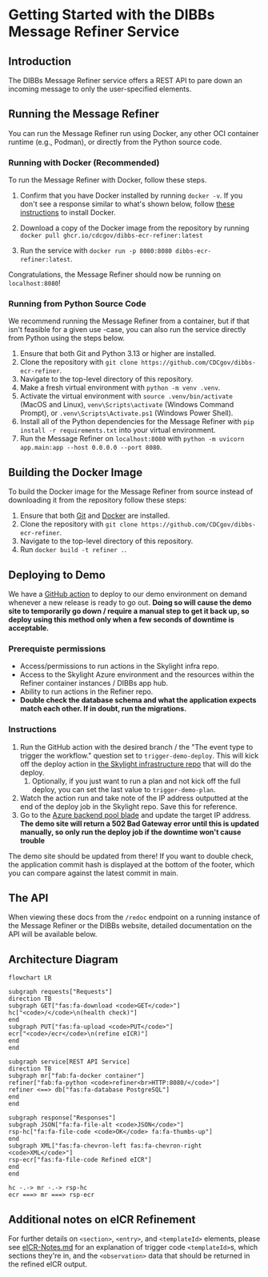 # Getting Started with the DIBBs Message Refiner Service

## Introduction

The DIBBs Message Refiner service offers a REST API to pare down an incoming message to only the user-specified elements.

## Running the Message Refiner

You can run the Message Refiner run using Docker, any other OCI container runtime (e.g., Podman), or directly from the Python source code.

### Running with Docker (Recommended)

To run the Message Refiner with Docker, follow these steps.

1. Confirm that you have Docker installed by running `docker -v`. If you don't see a response similar to what's shown below, follow [these instructions](https://docs.docker.com/get-docker/) to install Docker.

2. Download a copy of the Docker image from the repository by running `docker pull ghcr.io/cdcgov/dibbs-ecr-refiner:latest`

3. Run the service with `docker run -p 8080:8080 dibbs-ecr-refiner:latest`.

Congratulations, the Message Refiner should now be running on `localhost:8080`!

### Running from Python Source Code

We recommend running the Message Refiner from a container, but if that isn't feasible for a given use -case, you can also run the service directly from Python using the steps below.

1. Ensure that both Git and Python 3.13 or higher are installed.
2. Clone the repository with `git clone https://github.com/CDCgov/dibbs-ecr-refiner`.
3. Navigate to the top-level directory of this repository.
4. Make a fresh virtual environment with `python -m venv .venv`.
5. Activate the virtual environment with `source .venv/bin/activate` (MacOS and Linux), `venv\Scripts\activate` (Windows Command Prompt), or `.venv\Scripts\Activate.ps1` (Windows Power Shell).
6. Install all of the Python dependencies for the Message Refiner with `pip install -r requirements.txt` into your virtual environment.
7. Run the Message Refiner on `localhost:8080` with `python -m uvicorn app.main:app --host 0.0.0.0 --port 8080`.

## Building the Docker Image

To build the Docker image for the Message Refiner from source instead of downloading it from the repository follow these steps:

1. Ensure that both [Git](https://git-scm.com/book/en/v2/Getting-Started-Installing-Git) and [Docker](https://docs.docker.com/get-docker/) are installed.
2. Clone the repository with `git clone https://github.com/CDCgov/dibbs-ecr-refiner`.
3. Navigate to the top-level directory of this repository.
4. Run `docker build -t refiner .`.

## Deploying to Demo

We have a [GitHub action](https://github.com/CDCgov/dibbs-ecr-refiner/actions/workflows/trigger_demo_workflow.yaml) to deploy to our demo environment on demand whenever a new release is ready to go out. **Doing so will cause the demo site to temporarily go down / require a manual step to get it back up, so deploy using this method only when a few seconds of downtime is acceptable.**

### Prerequiste permissions

- Access/permissions to run actions in the Skylight infra repo.
- Access to the Skylight Azure environment and the resources within the Refiner container instances / DIBBs app hub.
- Ability to run actions in the Refiner repo.
- **Double check the database schema and what the application expects match each other. If in doubt, run the migrations.**

### Instructions

1. Run the GitHub action with the desired branch / the "The event type to trigger the workflow." question set to `trigger-demo-deploy`. This will kick off the deploy action in [the Skylight infrastructure repo](https://github.com/skylight-hq/dibbs-tf-envs/actions/workflows/deploy_dibbs_services_azure_demo.yaml) that will do the deploy.
   1. Optionally, if you just want to run a plan and not kick off the full deploy, you can set the last value to `trigger-demo-plan`.
1. Watch the action run and take note of the IP address outputted at the end of the deploy job in the Skylight repo. Save this for reference.
1. Go to the [Azure backend pool blade](https://portal.azure.com/?l=en.en-us#view/Microsoft_Azure_HybridNetworking/ApplicationGatewayBackendPoolBladeV2/backendPoolId/%2Fsubscriptions%2F6848426c-8ca8-4832-b493-fed851be1f95%2FresourceGroups%2Fdibbs-global-demo%2Fproviders%2FMicrosoft.Network%2FapplicationGateways%2Fhub-appgw%2FbackendAddressPools%2Fdibbs-global-demo-be-ecr-refiner/applicationGatewayVnetId/%2Fsubscriptions%2F6848426c-8ca8-4832-b493-fed851be1f95%2FresourceGroups%2Fdibbs-global-demo%2Fproviders%2FMicrosoft.Network%2FvirtualNetworks%2Fdibbs-global-demo-hub-network/isEdit~/true/isTlsProxyAfecFlagEnabled~/false) and update the target IP address. **The demo site will return a 502 Bad Gateway error until this is updated manually, so only run the deploy job if the downtime won't cause trouble**

The demo site should be updated from there! If you want to double check, the application commit hash is displayed at the bottom of the footer, which you can compare against the latest commit in main.

## The API

When viewing these docs from the `/redoc` endpoint on a running instance of the Message Refiner or the DIBBs website, detailed documentation on the API will be available below.

## Architecture Diagram

```mermaid
flowchart LR

subgraph requests["Requests"]
direction TB
subgraph GET["fas:fa-download <code>GET</code>"]
hc["<code>/</code>\n(health check)"]
end
subgraph PUT["fas:fa-upload <code>PUT</code>"]
ecr["<code>/ecr</code>\n(refine eICR)"]
end
end

subgraph service[REST API Service]
direction TB
subgraph mr["fab:fa-docker container"]
refiner["fab:fa-python <code>refiner<br>HTTP:8080/</code>"]
refiner <==> db["fas:fa-database PostgreSQL"]
end
end

subgraph response["Responses"]
subgraph JSON["fa:fa-file-alt <code>JSON</code>"]
rsp-hc["fa:fa-file-code <code>OK</code> fa:fa-thumbs-up"]
end
subgraph XML["fas:fa-chevron-left fas:fa-chevron-right <code>XML</code>"]
rsp-ecr["fas:fa-file-code Refined eICR"]
end
end

hc -.-> mr -.-> rsp-hc
ecr ===> mr ===> rsp-ecr

```

## Additional notes on eICR Refinement

For further details on `<section>`, `<entry>`, and `<templateId>` elements, please see [eICR-Notes.md](eICR-Notes.md) for an explanation of trigger code `<templateId>`s, which sections they're in, and the `<observation>` data that should be returned in the refined eICR output.

```

```
